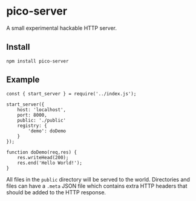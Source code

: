 # pico-server

A small experimental hackable HTTP server.

## Install

```
npm install pico-server
```

## Example

```
const { start_server } = require('../index.js');

start_server({
    host: 'localhost',
    port: 8000,
    public: './public'
    registry: {
        'demo': doDemo
    }
});

function doDemo(req,res) {
    res.writeHead(200);
    res.end('Hello World!');   
}
```

All files in the `public` directory will be served to the world. Directories and files can have a `.meta` JSON file which contains extra HTTP headers that should be added to the HTTP response.

